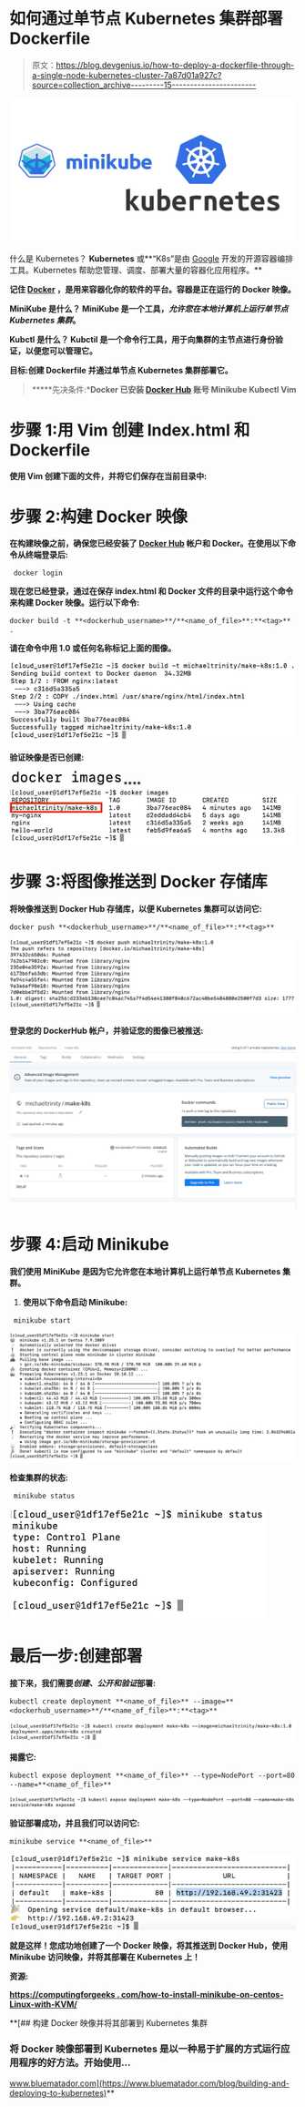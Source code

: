 # 如何通过单节点 Kubernetes 集群部署 Dockerfile

> 原文：<https://blog.devgenius.io/how-to-deploy-a-dockerfile-through-a-single-node-kubernetes-cluster-7a87d01a927c?source=collection_archive---------15----------------------->

![](img/b8ee3a83aaa7b23850b0ce7ecb98a40d.png)

什么是 Kubernetes？
**Kubernetes** 或**“K8s”是由 [Google](https://medium.com/u/be36e94a7e47?source=post_page-----7a87d01a927c--------------------------------) 开发的开源容器编排工具。Kubernetes 帮助您管理、调度、部署大量的容器化应用程序。**

**记住 [**Docker**](https://medium.com/dev-genius/how-to-create-an-nginx-docker-image-and-register-it-with-aws-ecr-7b973940c033) ，是用来容器化你的软件的平台。容器是正在运行的 Docker 映像。**

**MiniKube 是什么？
**MiniKube** 是一个工具，*允许您在本地计算机上运行单节点 Kubernetes 集群*。**

**Kubctl 是什么？
**Kubctil** 是一个命令行工具，用于向集群的主节点进行身份验证，以便您可以管理它。**

****目标**:创建 Dockerfile 并通过单节点 Kubernetes 集群部署它。**

> *****先决条件:***Docker 已安装
> [Docker Hub](https://hub.docker.com/) 账号
> Minikube
> Kubectl
> Vim**

# **步骤 1:用 Vim 创建 Index.html 和 Dockerfile**

**使用 Vim 创建下面的文件，并将它们保存在当前目录中:**

# **步骤 2:构建 Docker 映像**

**在构建映像之前，确保您已经安装了 [**Docker Hub**](https://hub.docker.com/) 帐户和 Docker。在使用以下命令从终端登录后:**

```
 docker login
```

**现在您已经登录，通过在保存 index.html 和 Docker 文件的目录中运行这个命令来构建 Docker 映像。运行以下命令:**

```
docker build -t **<dockerhub_username>**/**<name_of_file>**:**<tag>** .
```

**请在命令中用 1.0 或任何名称标记上面的图像。**

**![](img/d80215cca97e9ea4bab9d88d1527ba1d.png)**

**验证映像是否已创建:**

**![](img/b17d93cad0a3cdb8af396a8e9996d1b3.png)****![](img/9f3c2c89fe389c7b59c8b6bb03683194.png)**

# **步骤 3:将图像推送到 Docker 存储库**

**将映像推送到 Docker Hub 存储库，以便 Kubernetes 集群可以访问它:**

```
docker push **<dockerhub_username>**/**<name_of_file>**:**<tag>**
```

**![](img/358070cafdcb81755f25986f0c39356c.png)**

**登录您的 DockerHub 帐户，并验证您的图像已被推送:**

**![](img/c563e02ba7eafb2d5ca6d788e5081ccc.png)**

# **步骤 4:启动 Minikube**

**我们使用 MiniKube 是因为它允许您在本地计算机上运行单节点 Kubernetes 集群。**

1.  **使用以下命令启动 Minikube:**

```
 minikube start
```

**![](img/e531c1bbdda2af983dcd560eb1c90b1b.png)**

**检查集群的状态:**

```
 minikube status
```

**![](img/f1b78cce385fb3455a2479d3d922f85e.png)**

# **最后一步:创建部署**

**接下来，我们需要*创建、公开和验证*部署:**

```
kubectl create deployment **<name_of_file>** --image=**<dockerhub_username>**/**<name_of_file>**:**<tag>**
```

**![](img/b41c90760760416faae25e9e6295b87b.png)**

**揭露它:**

```
kubectl expose deployment **<name_of_file>** --type=NodePort --port=80  --name=**<name_of_file>**
```

**![](img/821f688fdb39b3e8f38835f2f564ce95.png)**

**验证部署成功，并且我们可以访问它:**

```
minikube service **<name_of_file>**
```

**![](img/9450ec3d2e2a6734cb56578e728bf4ed.png)**

**就是这样！您成功地创建了一个 Docker 映像，将其推送到 Docker Hub，使用 Minikube 访问映像，并将其部署在 Kubernetes 上！**

**资源:**

**[https://computingforgeeks . com/how-to-install-minikube-on-centos-Linux-with-KVM/](https://computingforgeeks.com/how-to-install-minikube-on-centos-linux-with-kvm/)**

 **[## 构建 Docker 映像并将其部署到 Kubernetes 集群

### 将 Docker 映像部署到 Kubernetes 是以一种易于扩展的方式运行应用程序的好方法。开始使用…

www.bluematador.com](https://www.bluematador.com/blog/building-and-deploying-to-kubernetes)**